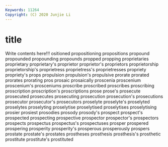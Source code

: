 ```yaml
---
Keywords: 11264
Copyright: (C) 2020 Junjie Li
---
```


# title

Write contents here!!!
ositioned
propositioning 
propositions 
propound 
propounded 
propounding 
propounds 
propped 
propping 
proprietaries 
proprietary
proprietary's 
proprietor 
proprietor's 
proprietors 
proprietorship 
proprietorship's 
proprietress 
proprietress's 
proprietresses 
propriety
propriety's 
props 
propulsion 
propulsion's 
propulsive 
prorate 
prorated 
prorates 
prorating 
pros
prosaic 
prosaically 
proscenia 
proscenium 
proscenium's 
prosceniums 
proscribe 
proscribed 
proscribes 
proscribing
proscription 
proscription's 
proscriptions 
prose 
prose's 
prosecute 
prosecuted 
prosecutes 
prosecuting 
prosecution
prosecution's 
prosecutions 
prosecutor 
prosecutor's 
prosecutors 
proselyte 
proselyte's 
proselyted 
proselytes 
proselyting
proselytise 
proselytised 
proselytises 
proselytising 
prosier 
prosiest 
prosodies 
prosody 
prosody's 
prospect
prospect's 
prospected 
prospecting 
prospective 
prospector 
prospector's 
prospectors 
prospects 
prospectus 
prospectus's
prospectuses 
prosper 
prospered 
prospering 
prosperity 
prosperity's 
prosperous 
prosperously 
prospers 
prostate
prostate's 
prostates 
prostheses 
prosthesis 
prosthesis's 
prosthetic 
prostitute 
prostitute's 
prostituted 
